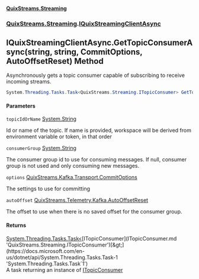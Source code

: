 #### [QuixStreams.Streaming](index.md 'index')
### [QuixStreams.Streaming](QuixStreams.Streaming.md 'QuixStreams.Streaming').[IQuixStreamingClientAsync](IQuixStreamingClientAsync.md 'QuixStreams.Streaming.IQuixStreamingClientAsync')

## IQuixStreamingClientAsync.GetTopicConsumerAsync(string, string, CommitOptions, AutoOffsetReset) Method

Asynchronously gets a topic consumer capable of subscribing to receive incoming streams.

```csharp
System.Threading.Tasks.Task<QuixStreams.Streaming.ITopicConsumer> GetTopicConsumerAsync(string topicIdOrName, string consumerGroup=null, QuixStreams.Kafka.Transport.CommitOptions options=null, QuixStreams.Telemetry.Kafka.AutoOffsetReset autoOffset=QuixStreams.Telemetry.Kafka.AutoOffsetReset.Latest);
```
#### Parameters

<a name='QuixStreams.Streaming.IQuixStreamingClientAsync.GetTopicConsumerAsync(string,string,QuixStreams.Kafka.Transport.CommitOptions,QuixStreams.Telemetry.Kafka.AutoOffsetReset).topicIdOrName'></a>

`topicIdOrName` [System.String](https://docs.microsoft.com/en-us/dotnet/api/System.String 'System.String')

Id or name of the topic. If name is provided, workspace will be derived from environment variable or token, in that order

<a name='QuixStreams.Streaming.IQuixStreamingClientAsync.GetTopicConsumerAsync(string,string,QuixStreams.Kafka.Transport.CommitOptions,QuixStreams.Telemetry.Kafka.AutoOffsetReset).consumerGroup'></a>

`consumerGroup` [System.String](https://docs.microsoft.com/en-us/dotnet/api/System.String 'System.String')

The consumer group id to use for consuming messages. If null, consumer group is not used and only consuming new messages.

<a name='QuixStreams.Streaming.IQuixStreamingClientAsync.GetTopicConsumerAsync(string,string,QuixStreams.Kafka.Transport.CommitOptions,QuixStreams.Telemetry.Kafka.AutoOffsetReset).options'></a>

`options` [QuixStreams.Kafka.Transport.CommitOptions](https://docs.microsoft.com/en-us/dotnet/api/QuixStreams.Kafka.Transport.CommitOptions 'QuixStreams.Kafka.Transport.CommitOptions')

The settings to use for committing

<a name='QuixStreams.Streaming.IQuixStreamingClientAsync.GetTopicConsumerAsync(string,string,QuixStreams.Kafka.Transport.CommitOptions,QuixStreams.Telemetry.Kafka.AutoOffsetReset).autoOffset'></a>

`autoOffset` [QuixStreams.Telemetry.Kafka.AutoOffsetReset](https://docs.microsoft.com/en-us/dotnet/api/QuixStreams.Telemetry.Kafka.AutoOffsetReset 'QuixStreams.Telemetry.Kafka.AutoOffsetReset')

The offset to use when there is no saved offset for the consumer group.

#### Returns
[System.Threading.Tasks.Task&lt;](https://docs.microsoft.com/en-us/dotnet/api/System.Threading.Tasks.Task-1 'System.Threading.Tasks.Task`1')[ITopicConsumer](ITopicConsumer.md 'QuixStreams.Streaming.ITopicConsumer')[&gt;](https://docs.microsoft.com/en-us/dotnet/api/System.Threading.Tasks.Task-1 'System.Threading.Tasks.Task`1')  
A task returning an instance of [ITopicConsumer](ITopicConsumer.md 'QuixStreams.Streaming.ITopicConsumer')